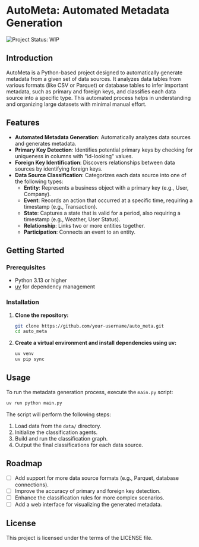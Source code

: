 # AutoMeta: Automated Metadata Generation

![Project Status: WIP](https://img.shields.io/badge/status-work--in--progress-yellow.svg)

## Introduction

AutoMeta is a Python-based project designed to automatically generate metadata from a given set of data sources. It analyzes data tables from various formats (like CSV or Parquet) or database tables to infer important metadata, such as primary and foreign keys, and classifies each data source into a specific type. This automated process helps in understanding and organizing large datasets with minimal manual effort.

## Features

- **Automated Metadata Generation**: Automatically analyzes data sources and generates metadata.
- **Primary Key Detection**: Identifies potential primary keys by checking for uniqueness in columns with "id-looking" values.
- **Foreign Key Identification**: Discovers relationships between data sources by identifying foreign keys.
- **Data Source Classification**: Categorizes each data source into one of the following types:
    - **Entity**: Represents a business object with a primary key (e.g., User, Company).
    - **Event**: Records an action that occurred at a specific time, requiring a timestamp (e.g., Transaction).
    - **State**: Captures a state that is valid for a period, also requiring a timestamp (e.g., Weather, User Status).
    - **Relationship**: Links two or more entities together.
    - **Participation**: Connects an event to an entity.

## Getting Started

### Prerequisites

- Python 3.13 or higher
- [uv](httpss://github.com/astral-sh/uv) for dependency management

### Installation

1.  **Clone the repository:**
    ```bash
    git clone https://github.com/your-username/auto_meta.git
    cd auto_meta
    ```
2.  **Create a virtual environment and install dependencies using uv:**
    ```bash
    uv venv
    uv pip sync
    ```

## Usage

To run the metadata generation process, execute the `main.py` script:

```bash
uv run python main.py
```

The script will perform the following steps:
1.  Load data from the `data/` directory.
2.  Initialize the classification agents.
3.  Build and run the classification graph.
4.  Output the final classifications for each data source.

## Roadmap

- [ ] Add support for more data source formats (e.g., Parquet, database connections).
- [ ] Improve the accuracy of primary and foreign key detection.
- [ ] Enhance the classification rules for more complex scenarios.
- [ ] Add a web interface for visualizing the generated metadata.

## License

This project is licensed under the terms of the LICENSE file.